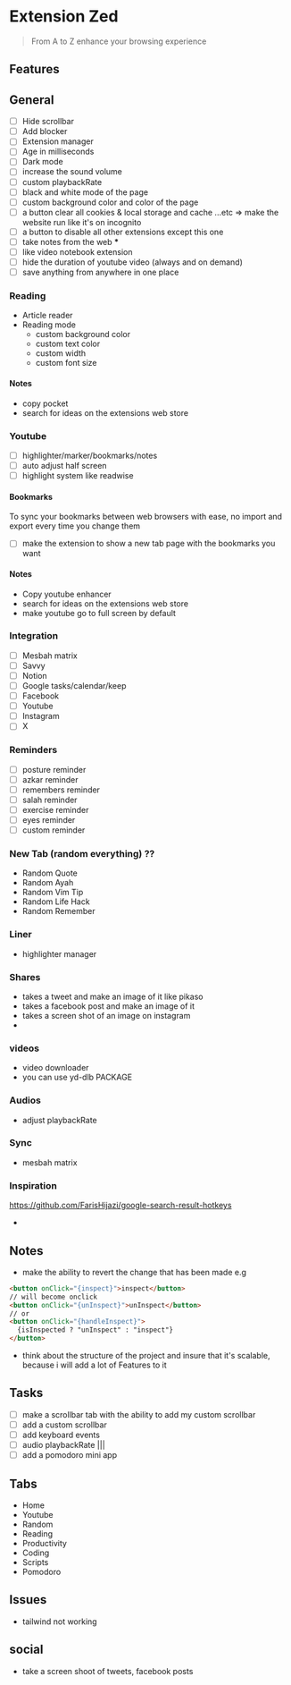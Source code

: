 # Extension Zed

> From A to Z
> enhance your browsing experience

## Features

## General

- [ ] Hide scrollbar
- [ ] Add blocker
- [ ] Extension manager
- [ ] Age in milliseconds
- [ ] Dark mode
- [ ] increase the sound volume
- [ ] custom playbackRate
- [ ] black and white mode of the page
- [ ] custom background color and color of the page
- [ ] a button clear all cookies & local storage and cache ...etc => make the website run like it's on incognito
- [ ] a button to disable all other extensions except this one
- [ ] take notes from the web **\***
- [ ] like video notebook extension
- [ ] hide the duration of youtube video (always and on demand)
- [ ] save anything from anywhere in one place

### Reading

- Article reader
- Reading mode
  - custom background color
  - custom text color
  - custom width
  - custom font size

#### Notes

- copy pocket
- search for ideas on the extensions web store

### Youtube

- [ ] highlighter/marker/bookmarks/notes
- [ ] auto adjust half screen
- [ ] highlight system like readwise

#### Bookmarks

To sync your bookmarks between web browsers with ease, no import and export every time you change them

- [ ] make the extension to show a new tab page with the bookmarks you want

#### Notes

- Copy youtube enhancer
- search for ideas on the extensions web store
- make youtube go to full screen by default

### Integration

- [ ] Mesbah matrix
- [ ] Savvy
- [ ] Notion
- [ ] Google tasks/calendar/keep
- [ ] Facebook
- [ ] Youtube
- [ ] Instagram
- [ ] X

### Reminders

- [ ] posture reminder
- [ ] azkar reminder
- [ ] remembers reminder
- [ ] salah reminder
- [ ] exercise reminder
- [ ] eyes reminder
- [ ] custom reminder

### New Tab (random everything) ??

- Random Quote
- Random Ayah
- Random Vim Tip
- Random Life Hack
- Random Remember

### Liner

- highlighter manager

### Shares

- takes a tweet and make an image of it like pikaso
- takes a facebook post and make an image of it
- takes a screen shot of an image on instagram
-

### videos

- video downloader
- you can use yd-dlb PACKAGE

### Audios

- adjust playbackRate

### Sync

- mesbah matrix

### Inspiration

<https://github.com/FarisHijazi/google-search-result-hotkeys>

-

## Notes

- make the ability to revert the change that has been made
  e.g

```html
<button onClick="{inspect}">inspect</button>
// will become onclick
<button onClick="{unInspect}">unInspect</button>
// or
<button onClick="{handleInspect}">
  {isInspected ? "unInspect" : "inspect"}
</button>
```

- think about the structure of the project and insure that it's scalable, because i will add a lot of Features to it

## Tasks

- [ ] make a scrollbar tab with the ability to add my custom scrollbar
- [ ] add a custom scrollbar
- [ ] add keyboard events
- [ ] audio playbackRate |||
- [ ] add a pomodoro mini app

## Tabs

- Home
- Youtube
- Random
- Reading
- Productivity
- Coding
- Scripts
- Pomodoro

## Issues

- tailwind not working

## social

- take a screen shoot of tweets, facebook posts

